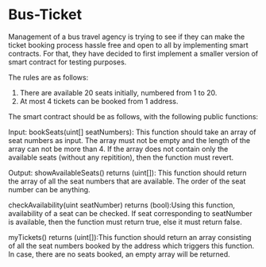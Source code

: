 # Bus-Ticket

Management of a bus travel agency is trying to see if they can make the ticket booking process hassle free and open to all by implementing smart contracts. For that, they have decided to first implement a smaller version of smart contract for testing purposes.

The rules are as follows:


1. There are available 20 seats initially, numbered from 1 to 20.
2. At most 4 tickets can be booked from 1 address.

The smart contract should be as follows, with the following public functions:

 

Input:
bookSeats(uint[] seatNumbers): This function should take an array of seat numbers as input. The array must not be empty and the length of the array can not be more than 4. If the array does not contain only the available seats (without any repitition), then the function must revert.

 

Output:
showAvailableSeats() returns (uint[]): This function should return the array of all the seat numbers that are available. The order of the seat number can be anything.

checkAvailability(uint seatNumber) returns (bool):Using this function, availability of a seat can be checked. If seat corresponding to seatNumber is available, then the function must return true, else it must return false.

myTickets() returns (uint[]):This function should return an array consisting of all the seat numbers booked by the address which triggers this function. In case, there are no seats booked, an empty array will be returned.
